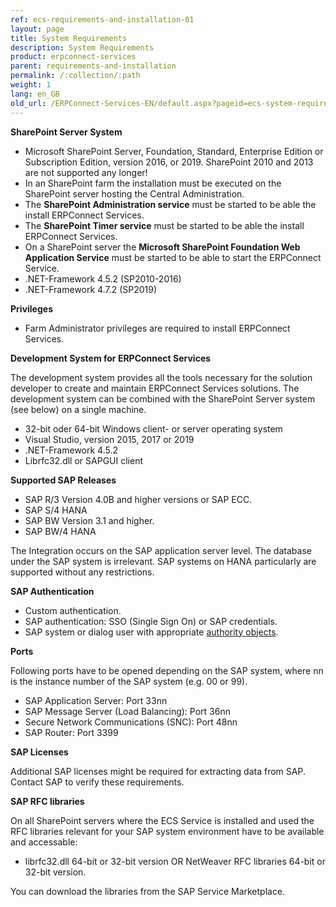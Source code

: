 ```yaml
---
ref: ecs-requirements-and-installation-01
layout: page
title: System Requirements
description: System Requirements
product: erpconnect-services
parent: requirements-and-installation
permalink: /:collection/:path
weight: 1
lang: en_GB
old_url: /ERPConnect-Services-EN/default.aspx?pageid=ecs-system-requirements
---
```


**SharePoint Server System**

- Microsoft SharePoint Server, Foundation, Standard, Enterprise Edition or Subscription Edition, version 2016, or 2019. SharePoint 2010 and 2013 are not supported any longer!
- In an SharePoint farm the installation must be executed on the SharePoint server hosting the Central Administration.
- The **SharePoint Administration service** must be started to be able the install ERPConnect Services.
- The **SharePoint Timer service** must be started to be able the install ERPConnect Services.
- On a SharePoint server the **Microsoft SharePoint Foundation Web Application Service** must be started to be able to start the ERPConnect Service.
- .NET-Framework 4.5.2 (SP2010-2016)
- .NET-Framework 4.7.2 (SP2019)

**Privileges**

- Farm Administrator privileges are required to install ERPConnect Services.

**Development System for ERPConnect Services**

The development system provides all the tools necessary for the solution developer to create and maintain ERPConnect Services solutions. The development system can be combined with the SharePoint Server system (see below) on a single machine.

- 32-bit oder 64-bit Windows client- or server operating system
- Visual Studio, version 2015, 2017 or 2019
- .NET-Framework 4.5.2
- Librfc32.dll or SAPGUI client

**Supported SAP Releases**

- SAP R/3 Version 4.0B and higher versions or SAP ECC.
- SAP S/4 HANA
- SAP BW Version 3.1 and higher.
- SAP BW/4 HANA

The Integration occurs on the SAP application server level. The database under the SAP system is irrelevant. 
SAP systems on HANA particularly are supported without any restrictions.  

**SAP Authentication**  

- Custom authentication.
- SAP authentication: SSO (Single Sign On) or SAP credentials.
- SAP system or dialog user with appropriate [authority objects](https://kb.theobald-software.com/sap/authority-objects-sap-user-rights).

**Ports**

Following ports have to be opened depending on the SAP system, 
where nn is the instance number of the SAP system (e.g. 00 or 99).

- SAP Application Server: Port 33nn
- SAP Message Server (Load Balancing): Port 36nn
- Secure Network Communications (SNC): Port 48nn
- SAP Router: Port 3399

**SAP Licenses**

Additional SAP licenses might be required for extracting data from SAP. Contact SAP to verify these requirements.

**SAP RFC libraries**

On all SharePoint servers where the ECS Service is installed and used the RFC libraries relevant for your SAP system environment have to be available and accessable:  

- librfc32.dll 64-bit or 32-bit version OR NetWeaver RFC libraries 64-bit or 32-bit version. 

You can download the libraries from the SAP Service Marketplace.